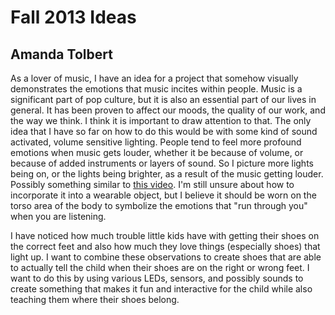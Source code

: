 Fall 2013 Ideas
===============

Amanda Tolbert
--------------

As a lover of music, I have an idea for a project that somehow visually demonstrates the emotions that music incites within people. Music is a significant part of pop culture, but it is also an essential part of our lives in general. It has been proven to affect our moods, the quality of our work, and the way we think. I think it is important to draw attention to that. The only idea that I have so far on how to do this would be with some kind of sound activated, volume sensitive lighting. People tend to feel more profound emotions when music gets louder, whether it be because of volume, or because of added instruments or layers of sound. So I picture more lights being on, or the lights being brighter, as a result of the music getting louder. Possibly something similar to [this video](http://www.youtube.com/watch?v=Zxpu41EQ78s). I'm still unsure about how to incorporate it into a wearable object, but I believe it should be worn on the torso area of the body to symbolize the emotions that "run through you" when you are listening.


I have noticed how much trouble little kids have with getting their shoes on the correct feet and also how much they love things (especially shoes) that light up. I want to combine these observations to create shoes that are able to actually tell the child when their shoes are on the right or wrong feet. I want to do this by using various LEDs, sensors, and possibly sounds to create something that makes it fun and interactive for the child while also teaching them where their shoes belong. 
